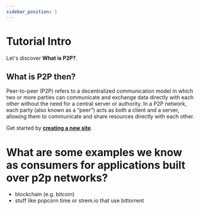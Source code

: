 ```yaml
---
sidebar_position: 1
---
```


# Tutorial Intro

Let's discover **What is P2P?**.

## What is P2P then?

Peer-to-peer (P2P) refers to a decentralized communication model in which two or more parties can communicate and exchange data directly with each other without the need for a central server or authority. In a P2P network, each party (also known as a “peer”) acts as both a client and a server, allowing them to communicate and share resources directly with each other.

Get started by **[creating a new site](https://p2p.arvrtise.link)**.

# What are some examples we know as consumers for applications built over p2p networks?

- blockchain (e.g. bitcoin)
- stuff like popcorn time or strem.io that use bittorrent

